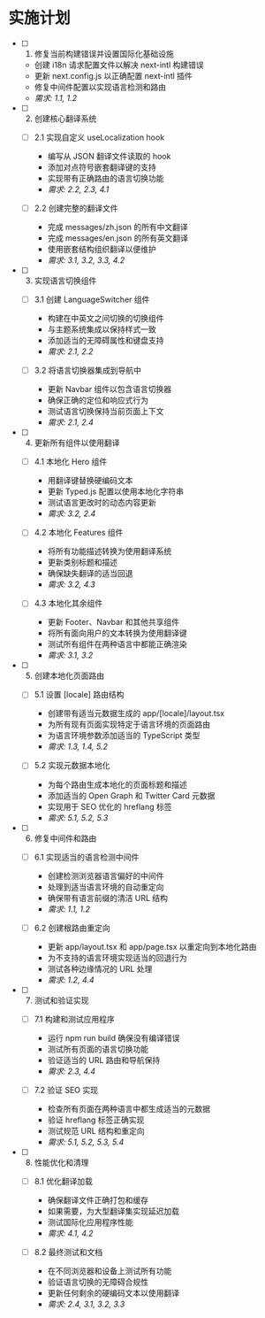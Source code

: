 # 实施计划

- [ ] 1. 修复当前构建错误并设置国际化基础设施
  - 创建 i18n 请求配置文件以解决 next-intl 构建错误
  - 更新 next.config.js 以正确配置 next-intl 插件
  - 修复中间件配置以实现语言检测和路由
  - _需求: 1.1, 1.2_

- [ ] 2. 创建核心翻译系统
  - [ ] 2.1 实现自定义 useLocalization hook
    - 编写从 JSON 翻译文件读取的 hook
    - 添加对点符号嵌套翻译键的支持
    - 实现带有正确路由的语言切换功能
    - _需求: 2.2, 2.3, 4.1_

  - [ ] 2.2 创建完整的翻译文件
    - 完成 messages/zh.json 的所有中文翻译
    - 完成 messages/en.json 的所有英文翻译
    - 使用嵌套结构组织翻译以便维护
    - _需求: 3.1, 3.2, 3.3, 4.2_

- [ ] 3. 实现语言切换组件
  - [ ] 3.1 创建 LanguageSwitcher 组件
    - 构建在中英文之间切换的切换组件
    - 与主题系统集成以保持样式一致
    - 添加适当的无障碍属性和键盘支持
    - _需求: 2.1, 2.2_

  - [ ] 3.2 将语言切换器集成到导航中
    - 更新 Navbar 组件以包含语言切换器
    - 确保正确的定位和响应式行为
    - 测试语言切换保持当前页面上下文
    - _需求: 2.1, 2.4_

- [ ] 4. 更新所有组件以使用翻译
  - [ ] 4.1 本地化 Hero 组件
    - 用翻译键替换硬编码文本
    - 更新 Typed.js 配置以使用本地化字符串
    - 测试语言更改时的动态内容更新
    - _需求: 3.2, 2.4_

  - [ ] 4.2 本地化 Features 组件
    - 将所有功能描述转换为使用翻译系统
    - 更新类别标题和描述
    - 确保缺失翻译的适当回退
    - _需求: 3.2, 4.3_

  - [ ] 4.3 本地化其余组件
    - 更新 Footer、Navbar 和其他共享组件
    - 将所有面向用户的文本转换为使用翻译键
    - 测试所有组件在两种语言中都能正确渲染
    - _需求: 3.1, 3.2_

- [ ] 5. 创建本地化页面路由
  - [ ] 5.1 设置 [locale] 路由结构
    - 创建带有适当元数据生成的 app/[locale]/layout.tsx
    - 为所有现有页面实现特定于语言环境的页面路由
    - 为语言环境参数添加适当的 TypeScript 类型
    - _需求: 1.3, 1.4, 5.2_

  - [ ] 5.2 实现元数据本地化
    - 为每个路由生成本地化的页面标题和描述
    - 添加适当的 Open Graph 和 Twitter Card 元数据
    - 实现用于 SEO 优化的 hreflang 标签
    - _需求: 5.1, 5.2, 5.3_

- [ ] 6. 修复中间件和路由
  - [ ] 6.1 实现适当的语言检测中间件
    - 创建检测浏览器语言偏好的中间件
    - 处理到适当语言环境的自动重定向
    - 确保带有语言前缀的清洁 URL 结构
    - _需求: 1.1, 1.2_

  - [ ] 6.2 创建根路由重定向
    - 更新 app/layout.tsx 和 app/page.tsx 以重定向到本地化路由
    - 为不支持的语言环境实现适当的回退行为
    - 测试各种边缘情况的 URL 处理
    - _需求: 1.2, 4.4_

- [ ] 7. 测试和验证实现
  - [ ] 7.1 构建和测试应用程序
    - 运行 npm run build 确保没有编译错误
    - 测试所有页面的语言切换功能
    - 验证适当的 URL 路由和导航保持
    - _需求: 2.3, 4.4_

  - [ ] 7.2 验证 SEO 实现
    - 检查所有页面在两种语言中都生成适当的元数据
    - 验证 hreflang 标签正确实现
    - 测试规范 URL 结构和重定向
    - _需求: 5.1, 5.2, 5.3, 5.4_

- [ ] 8. 性能优化和清理
  - [ ] 8.1 优化翻译加载
    - 确保翻译文件正确打包和缓存
    - 如果需要，为大型翻译集实现延迟加载
    - 测试国际化应用程序性能
    - _需求: 4.1, 4.2_

  - [ ] 8.2 最终测试和文档
    - 在不同浏览器和设备上测试所有功能
    - 验证语言切换的无障碍合规性
    - 更新任何剩余的硬编码文本以使用翻译
    - _需求: 2.4, 3.1, 3.2, 3.3_